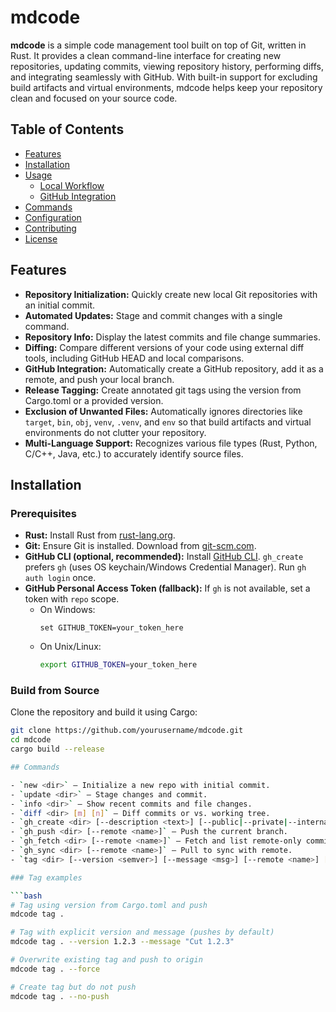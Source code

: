# mdcode

**mdcode** is a simple code management tool built on top of Git, written in Rust. It provides a clean command-line interface for creating new repositories, updating commits, viewing repository history, performing diffs, and integrating seamlessly with GitHub. With built-in support for excluding build artifacts and virtual environments, mdcode helps keep your repository clean and focused on your source code.

## Table of Contents
- [Features](#features)
- [Installation](#installation)
- [Usage](#usage)
  - [Local Workflow](#local-workflow)
  - [GitHub Integration](#github-integration)
- [Commands](#commands)
- [Configuration](#configuration)
- [Contributing](#contributing)
- [License](#license)

## Features
- **Repository Initialization:** Quickly create new local Git repositories with an initial commit.
- **Automated Updates:** Stage and commit changes with a single command.
- **Repository Info:** Display the latest commits and file change summaries.
 - **Diffing:** Compare different versions of your code using external diff tools, including GitHub HEAD and local comparisons.
- **GitHub Integration:** Automatically create a GitHub repository, add it as a remote, and push your local branch.
- **Release Tagging:** Create annotated git tags using the version from Cargo.toml or a provided version.
- **Exclusion of Unwanted Files:** Automatically ignores directories like `target`, `bin`, `obj`, `venv`, `.venv`, and `env` so that build artifacts and virtual environments do not clutter your repository.
- **Multi-Language Support:** Recognizes various file types (Rust, Python, C/C++, Java, etc.) to accurately identify source files.

## Installation

### Prerequisites
- **Rust:** Install Rust from [rust-lang.org](https://www.rust-lang.org/tools/install).
- **Git:** Ensure Git is installed. Download from [git-scm.com](https://git-scm.com/downloads).
- **GitHub CLI (optional, recommended):** Install [GitHub CLI](https://cli.github.com/). `gh_create` prefers `gh` (uses OS keychain/Windows Credential Manager). Run `gh auth login` once.
- **GitHub Personal Access Token (fallback):** If `gh` is not available, set a token with `repo` scope.  
  - On Windows:
    ```batch
    set GITHUB_TOKEN=your_token_here
    ```
  - On Unix/Linux:
    ```bash
    export GITHUB_TOKEN=your_token_here
    ```

### Build from Source
Clone the repository and build it using Cargo:

```bash
git clone https://github.com/yourusername/mdcode.git
cd mdcode
cargo build --release

## Commands

- `new <dir>` — Initialize a new repo with initial commit.
- `update <dir>` — Stage changes and commit.
- `info <dir>` — Show recent commits and file changes.
- `diff <dir> [m] [n]` — Diff commits or vs. working tree.
- `gh_create <dir> [--description <text>] [--public|--private|--internal]` — Create a GitHub repo and push. Prefers GitHub CLI; falls back to API with `GITHUB_TOKEN`/`GH_TOKEN`. If no visibility is provided, defaults to `--private`.
- `gh_push <dir> [--remote <name>]` — Push the current branch.
- `gh_fetch <dir> [--remote <name>]` — Fetch and list remote-only commits.
- `gh_sync <dir> [--remote <name>]` — Pull to sync with remote.
- `tag <dir> [--version <semver>] [--message <msg>] [--remote <name>] [--force] [--allow-dirty] [--no-push]` — Create an annotated tag on HEAD and push it by default.

### Tag examples

```bash
# Tag using version from Cargo.toml and push
mdcode tag .

# Tag with explicit version and message (pushes by default)
mdcode tag . --version 1.2.3 --message "Cut 1.2.3"

# Overwrite existing tag and push to origin
mdcode tag . --force

# Create tag but do not push
mdcode tag . --no-push
```
